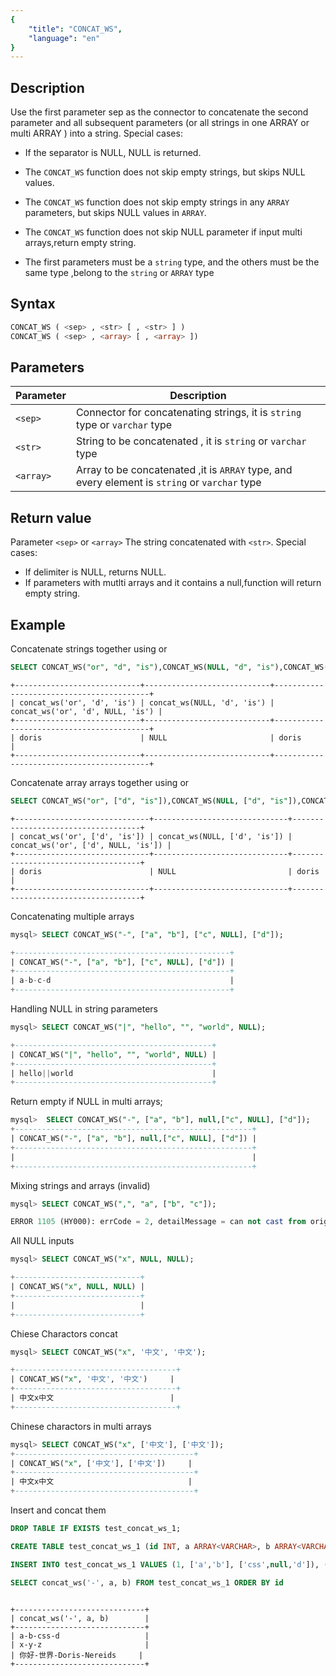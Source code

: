 ```yaml
---
{
    "title": "CONCAT_WS",
    "language": "en"
}
---
```


## Description

Use the first parameter sep as the connector to concatenate the second parameter and all subsequent parameters (or all strings in one ARRAY or multi ARRAY ) into a string. Special cases:

- If the separator is NULL, NULL is returned.

- The `CONCAT_WS` function does not skip empty strings, but skips NULL values.
- The `CONCAT_WS` function does not skip empty strings in any `ARRAY` parameters, but skips NULL values in `ARRAY`.
- The `CONCAT_WS` function does not skip NULL parameter if input multi arrays,return empty string.
- The first parameters must be a `string` type, and the others must be the same type ,belong to the `string` or `ARRAY` type 
## Syntax

```sql
CONCAT_WS ( <sep> , <str> [ , <str> ] )
CONCAT_WS ( <sep> , <array> [ , <array> ])
```

## Parameters

| Parameter | Description |
|-------|-----------------|
| `<sep>` | Connector for concatenating strings, it is `string` type or `varchar` type |
| `<str>` | String to be concatenated , it is `string` or `varchar` type|
| `<array>` | Array to be concatenated ,it is `ARRAY` type, and every element is `string` or `varchar` type|

## Return value

Parameter `<sep>` or `<array>` The string concatenated with `<str>`. Special cases:

- If delimiter is NULL, returns NULL.
- If parameters with mutlti arrays and it contains a null,function will return empty string.

## Example

Concatenate strings together using or

```sql
SELECT CONCAT_WS("or", "d", "is"),CONCAT_WS(NULL, "d", "is"),CONCAT_WS('or', 'd', NULL, 'is')
```

```text
+----------------------------+----------------------------+------------------------------------------+
| concat_ws('or', 'd', 'is') | concat_ws(NULL, 'd', 'is') | concat_ws('or', 'd', NULL, 'is') |
+----------------------------+----------------------------+------------------------------------------+
| doris                      | NULL                       | doris                              |
+----------------------------+----------------------------+------------------------------------------+
```

Concatenate array arrays together using or

```sql
SELECT CONCAT_WS("or", ["d", "is"]),CONCAT_WS(NULL, ["d", "is"]),CONCAT_WS("or", ["d", NULL,"is"])
```

```text
+------------------------------+------------------------------+------------------------------------+
| concat_ws('or', ['d', 'is']) | concat_ws(NULL, ['d', 'is']) | concat_ws('or', ['d', NULL, 'is']) |
+------------------------------+------------------------------+------------------------------------+
| doris                        | NULL                         | doris                              |
+------------------------------+------------------------------+------------------------------------+
```

Concatenating multiple arrays

```sql
mysql> SELECT CONCAT_WS("-", ["a", "b"], ["c", NULL], ["d"]);

+------------------------------------------------+
| CONCAT_WS("-", ["a", "b"], ["c", NULL], ["d"]) |
+------------------------------------------------+
| a-b-c-d                                        |
+------------------------------------------------+
```

Handling NULL in string parameters

```sql
mysql> SELECT CONCAT_WS("|", "hello", "", "world", NULL);

+--------------------------------------------+
| CONCAT_WS("|", "hello", "", "world", NULL) |
+--------------------------------------------+
| hello||world                               |
+--------------------------------------------+
```

Return empty if NULL in multi arrays;

```sql
mysql>  SELECT CONCAT_WS("-", ["a", "b"], null,["c", NULL], ["d"]);
+-----------------------------------------------------+
| CONCAT_WS("-", ["a", "b"], null,["c", NULL], ["d"]) |
+-----------------------------------------------------+
|                                                     |
+-----------------------------------------------------+
```

Mixing strings and arrays (invalid)

```sql
mysql> SELECT CONCAT_WS(",", "a", ["b", "c"]);

ERROR 1105 (HY000): errCode = 2, detailMessage = can not cast from origin type ARRAY<VARCHAR(1)> to target type=VARCHAR(65533)

```

 All NULL inputs

 ```sql
 mysql> SELECT CONCAT_WS("x", NULL, NULL);

+----------------------------+
| CONCAT_WS("x", NULL, NULL) |
+----------------------------+
|                            |
+----------------------------+
 ```

Chiese Charactors concat 

```sql
mysql> SELECT CONCAT_WS("x", '中文', '中文');

+------------------------------------+
| CONCAT_WS("x", '中文', '中文')     |
+------------------------------------+
| 中文x中文                          |
+------------------------------------+
```

Chinese charactors in multi arrays

```sql
mysql> SELECT CONCAT_WS("x", ['中文'], ['中文']);
+----------------------------------------+
| CONCAT_WS("x", ['中文'], ['中文'])     |
+----------------------------------------+
| 中文x中文                              |
+----------------------------------------+
```

Insert and concat them

```sql
DROP TABLE IF EXISTS test_concat_ws_1;

CREATE TABLE test_concat_ws_1 (id INT, a ARRAY<VARCHAR>, b ARRAY<VARCHAR>) ENGINE=OLAP DISTRIBUTED BY HASH(id) BUCKETS 1 PROPERTIES ('replication_num' = '1')

INSERT INTO test_concat_ws_1 VALUES (1, ['a','b'], ['css',null,'d']), (2, ['x',null], ['y','z']),(3,['你好','世界'],['Doris',null,'Nereids'])

SELECT concat_ws('-', a, b) FROM test_concat_ws_1 ORDER BY id

```

```text

+-----------------------------+
| concat_ws('-', a, b)        |
+-----------------------------+
| a-b-css-d                   |
| x-y-z                       |
| 你好-世界-Doris-Nereids     |
+-----------------------------+
```